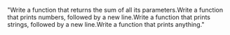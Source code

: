 "Write a function that returns the sum of all its parameters.Write a function that prints numbers, followed by a new line.Write a function that prints strings, followed by a new line.Write a function that prints anything." 
